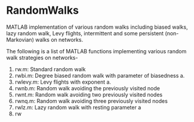# RandomWalks
MATLAB implementation of various random walks including biased walks, lazy random walk, Levy flights, intermittent and some persistent (non-Markovian) walks on networks.   

The following is a list of MATLAB functions implementing various random walk strategies on networks-

1. rw.m: Standard random walk
2. rwbi.m: Degree biased random walk with parameter of biasedness a.
3. rwlevy.m: Levy flights with exponent a.
4. rwnb.m: Random walk avoiding the previously visited node
5. rwnt.m: Random walk avoiding two previously visited nodes
6. rwnq.m: Random walk avoiding three previously visited nodes
7. rwlz.m: Lazy random walk with resting parameter a
8. rw
